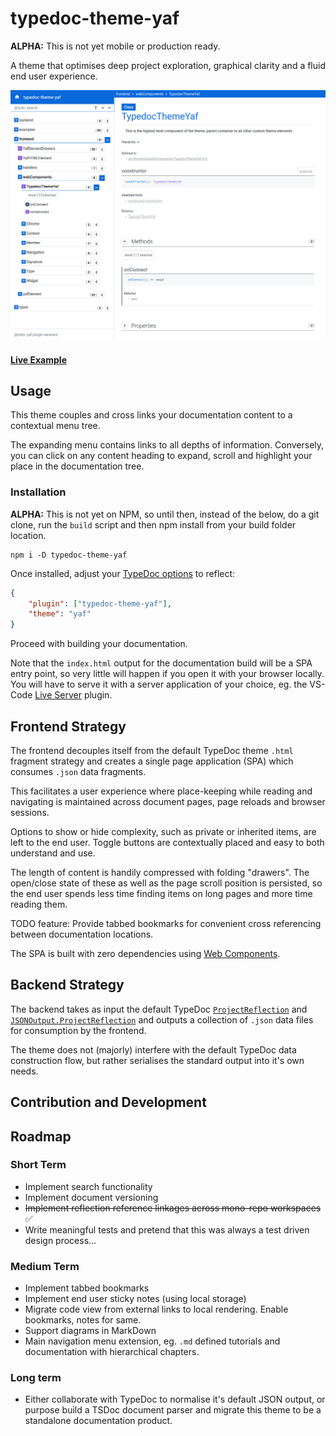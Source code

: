 # typedoc-theme-yaf

**ALPHA:** This is not yet mobile or production ready.

A theme that optimises deep project exploration, graphical clarity and a fluid end user experience.

<a href="https://raw.githubusercontent.com/citkane/typedoc-theme-yaf/assets/typedoc-theme-yaf.jpg"><img src="https://raw.githubusercontent.com/citkane/typedoc-theme-yaf/assets/typedoc-theme-yaf.jpg" height="400px" width="auto"/></a>

#### <a href="">Live Example</a>

## Usage
This theme couples and cross links your documentation content to a contextual menu tree.

The expanding menu contains links to all depths of information. Conversely, you can click on any content heading to expand, scroll and highlight your place in the documentation tree.


### Installation
**ALPHA:** This is not yet on NPM, so until then, instead of the below, do a git clone, run the `build` script and then npm install from your build folder location. 
```
npm i -D typedoc-theme-yaf
```
Once installed, adjust your [TypeDoc options](https://typedoc.org/guides/options/#options-1) to reflect:

```json
{
	"plugin": ["typedoc-theme-yaf"],
	"theme": "yaf"
}
```
Proceed with building your documentation.

Note that the `index.html` output for the documentation build will be a SPA entry point, so very little will happen if you open it with your browser locally. You will have to serve it with a server application of your choice, eg. the VS-Code [Live Server](https://github.com/ritwickdey/vscode-live-server) plugin.

## Frontend Strategy
The frontend decouples itself from the default TypeDoc theme `.html` fragment strategy and creates a single page application (SPA) which consumes `.json` data fragments.

This facilitates a user experience where place-keeping while reading and navigating is maintained across document pages, page reloads and browser sessions.

Options to show or hide complexity, such as private or inherited items, are left to the end user. Toggle buttons are contextually placed and easy to both understand and use.

The length of content is handily compressed with folding "drawers". The open/close state of these as well as the page scroll position is persisted, so the end user spends less time finding items on long pages and more time reading them.

TODO feature: 
Provide tabbed bookmarks for convenient cross referencing between documentation locations. 

The SPA is built with zero dependencies using [Web Components](https://en.wikipedia.org/wiki/Web_Components).


## Backend Strategy
The backend takes as input the default TypeDoc [`ProjectReflection`](https://typedoc.org/api/classes/ProjectReflection.html) and [`JSONOutput.ProjectReflection`](https://typedoc.org/api/interfaces/JSONOutput.ProjectReflection.html) and outputs a collection of `.json` data files for consumption by the frontend.

The theme does not (majorly) interfere with the default TypeDoc data construction flow, but rather serialises the standard output into it's own needs.   

## Contribution and Development

## Roadmap
### Short Term
- Implement search functionality
- Implement document versioning
- ~~Implement reflection reference linkages across mono-repo workspaces~~ ✅
- Write meaningful tests and pretend that this was always a test driven design process...
### Medium Term
- Implement tabbed bookmarks
- Implement end user sticky notes (using local storage)
- Migrate code view from external links to local rendering. Enable bookmarks, notes for same.
- Support diagrams in MarkDown
- Main navigation menu extension, eg. `.md` defined tutorials and documentation with hierarchical chapters.
### Long term
- Either collaborate with TypeDoc to normalise it's default JSON output, or purpose build a TSDoc document parser and migrate this theme to be a standalone documentation product.
